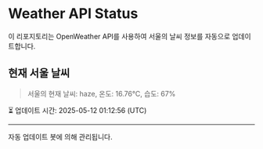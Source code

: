 
# Weather API Status

이 리포지토리는 OpenWeather API를 사용하여 서울의 날씨 정보를 자동으로 업데이트합니다.

## 현재 서울 날씨
> 서울의 현재 날씨: haze, 온도: 16.76°C, 습도: 67%

⏳ 업데이트 시간: 2025-05-12 01:12:56 (UTC)

---
자동 업데이트 봇에 의해 관리됩니다.

